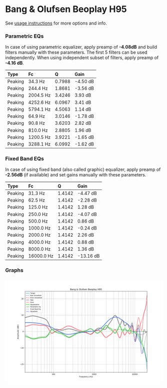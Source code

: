 # Bang & Olufsen Beoplay H95
See [usage instructions](https://github.com/jaakkopasanen/AutoEq#usage) for more options and info.

### Parametric EQs
In case of using parametric equalizer, apply preamp of **-4.08dB** and build filters manually
with these parameters. The first 5 filters can be used independently.
When using independent subset of filters, apply preamp of **-4.16 dB**.

| Type    | Fc        |      Q | Gain     |
|:--------|:----------|:-------|:---------|
| Peaking | 34.3 Hz   | 0.7988 | -4.50 dB |
| Peaking | 244.4 Hz  | 1.8681 | -3.56 dB |
| Peaking | 2004.5 Hz | 3.4246 | 3.93 dB  |
| Peaking | 4252.6 Hz | 6.0967 | 3.41 dB  |
| Peaking | 5794.1 Hz | 4.5063 | 1.14 dB  |
| Peaking | 64.9 Hz   | 3.0146 | -1.78 dB |
| Peaking | 90.8 Hz   | 3.6203 | 2.82 dB  |
| Peaking | 810.0 Hz  | 2.8805 | 1.96 dB  |
| Peaking | 1200.5 Hz | 3.9221 | -1.65 dB |
| Peaking | 3288.1 Hz | 6.0992 | -1.62 dB |

### Fixed Band EQs
In case of using fixed band (also called graphic) equalizer, apply preamp of **-2.56dB**
(if available) and set gains manually with these parameters.

| Type    | Fc         |      Q | Gain      |
|:--------|:-----------|:-------|:----------|
| Peaking | 31.3 Hz    | 1.4142 | -4.47 dB  |
| Peaking | 62.5 Hz    | 1.4142 | -2.28 dB  |
| Peaking | 125.0 Hz   | 1.4142 | 1.28 dB   |
| Peaking | 250.0 Hz   | 1.4142 | -4.07 dB  |
| Peaking | 500.0 Hz   | 1.4142 | 0.86 dB   |
| Peaking | 1000.0 Hz  | 1.4142 | -0.24 dB  |
| Peaking | 2000.0 Hz  | 1.4142 | 2.26 dB   |
| Peaking | 4000.0 Hz  | 1.4142 | 0.88 dB   |
| Peaking | 8000.0 Hz  | 1.4142 | 1.36 dB   |
| Peaking | 16000.0 Hz | 1.4142 | -13.16 dB |

### Graphs
![](./Bang%20&%20Olufsen%20Beoplay%20H95.png)